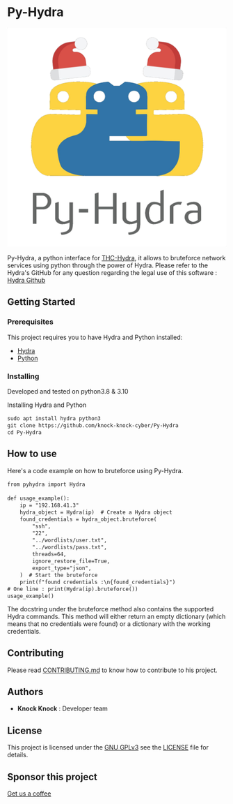 # Py-Hydra
![](logo_pyhydra.png)

Py-Hydra, a python interface for [THC-Hydra](https://github.com/vanhauser-thc/thc-hydra), it allows to bruteforce network services using python through the power of Hydra.
Please refer to the Hydra's GitHub for any question regarding the legal use of this software : [Hydra Github](https://github.com/vanhauser-thc/thc-hydra) 

## Getting Started
### Prerequisites

This project requires you to have Hydra and Python installed: 
- [Hydra](https://github.com/vanhauser-thc/thc-hydra)
- [Python](https://www.python.org/downloads/)

### Installing

Developed and tested on python3.8 & 3.10
 
Installing Hydra and Python

    sudo apt install hydra python3
    git clone https://github.com/knock-knock-cyber/Py-Hydra
    cd Py-Hydra

## How to use

Here's a code example on how to bruteforce using Py-Hydra.

    from pyhydra import Hydra

    def usage_example():
        ip = "192.168.41.3"
        hydra_object = Hydra(ip)  # Create a Hydra object
        found_credentials = hydra_object.bruteforce(
            "ssh",
            "22",
            "../wordlists/user.txt",
            "../wordlists/pass.txt",
            threads=64,
            ignore_restore_file=True,
            export_type="json",
        )  # Start the bruteforce
        print(f"found credentials :\n{found_credentials}")
    # One line : print(Hydra(ip).bruteforce())
    usage_example()

The docstring under the bruteforce method also contains the supported Hydra commands.
This method will either return an empty dictionary (which means that no credentials were found) or a dictionary with the working credentials.


## Contributing

Please read [CONTRIBUTING.md](CONTRIBUTING.md) to know how to contribute to his project.

## Authors

  - **Knock Knock** : Developer team

## License

This project is licensed under the [GNU GPLv3](LICENSE) see the [LICENSE](LICENSE) file for details.

## Sponsor this project

[Get us a coffee](https://www.buymeacoffee.com/knockknockcyber)